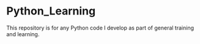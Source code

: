 # Python_Learning
This repository is for any Python code I develop as part of general training and learning.
